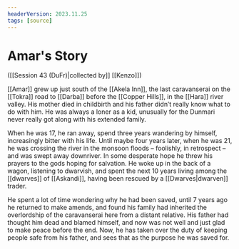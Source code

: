 ```yaml
---
headerVersion: 2023.11.25
tags: [source]
---
```

# Amar's Story
([[Session 43 (DuFr)|collected by]] [[Kenzo]])

[[Amar]] grew up just south of the [[Akela Inn]], the last caravanserai on the [[Tokra]] road to [[Darba]] before the [[Copper Hills]], in the [[Hara]] river valley. His mother died in childbirth and his father didn’t really know what to do with him. He was always a loner as a kid, unusually for the Dunmari never really got along with his extended family. 

When he was 17, he ran away, spend three years wandering by himself, increasingly bitter with his life. Until maybe four years later, when he was 21, he was crossing the river in the monsoon floods – foolishly, in retrospect – and was swept away downriver. In some desperate hope he threw his prayers to the gods hoping for salvation. He woke up in the back of a wagon, listening to dwarvish, and spent the next 10 years living among the [[dwarves]] of [[Askandi]], having been rescued by a [[Dwarves|dwarven]] trader. 

He spent a lot of time wondering why he had been saved, until 7 years ago he returned to make amends, and found his family had inherited the overlordship of the caravanserai here from a distant relative. His father had thought him dead and blamed himself, and now was not well and just glad to make peace before the end. Now, he has taken over the duty of keeping people safe from his father, and sees that as the purpose he was saved for. 